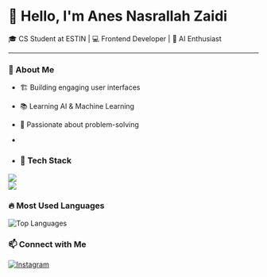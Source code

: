 # 👋 Hello, I'm Anes Nasrallah Zaidi  
🎓 CS Student at ESTIN | 💻 Frontend Developer | 🤖 AI Enthusiast  

---

### 🚀 About Me  
- 🏗 Building engaging user interfaces  
- 📚 Learning AI & Machine Learning  
- 🎯 Passionate about problem-solving

- 
- ### 🚀 Tech Stack  
<p >
  <img src="https://skillicons.dev/icons?i=python,js,html,css,react,tailwind" />
  <br>
  <img src="https://skillicons.dev/icons?i=numpy,pandas" />
</p>

### 🔥 Most Used Languages  
![Top Languages](https://github-readme-stats.vercel.app/api/top-langs/?username=Anes-Zaidi&layout=compact&theme=radical)

### 📫 Connect with Me  
[![Instagram](https://img.shields.io/badge/Instagram-E4405F?style=for-the-badge&logo=instagram&logoColor=white)](https://instagram.com/an4s.zz)

